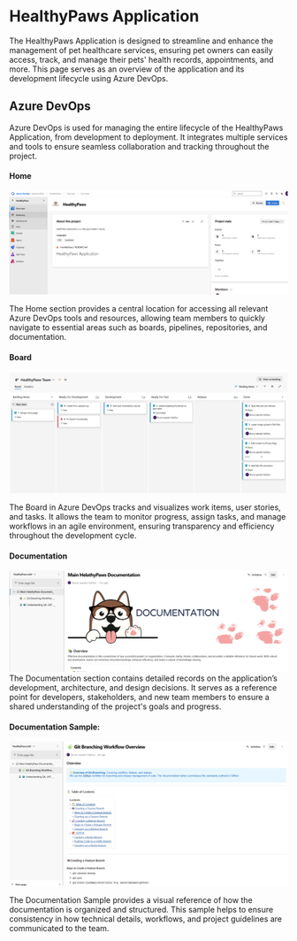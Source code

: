 # HealthyPaws Application

The HealthyPaws Application is designed to streamline and enhance the management of pet healthcare services, ensuring pet owners can easily access, track, and manage their pets' health records, appointments, and more. This page serves as an overview of the application and its development lifecycle using Azure DevOps.

## Azure DevOps

Azure DevOps is used for managing the entire lifecycle of the HealthyPaws Application, from development to deployment. It integrates multiple services and tools to ensure seamless collaboration and tracking throughout the project.

#### Home

![Azure DevOps Home](image.png)

The Home section provides a central location for accessing all relevant Azure DevOps tools and resources, allowing team members to quickly navigate to essential areas such as boards, pipelines, repositories, and documentation.

#### Board

![Azure DevOps Board](image-1.png)

The Board in Azure DevOps tracks and visualizes work items, user stories, and tasks. It allows the team to monitor progress, assign tasks, and manage workflows in an agile environment, ensuring transparency and efficiency throughout the development cycle.

#### Documentation

![Documentation](image-2.png)
The Documentation section contains detailed records on the application’s development, architecture, and design decisions. It serves as a reference point for developers, stakeholders, and new team members to ensure a shared understanding of the project's goals and progress.

#### Documentation Sample:

![Documentation Sample](image-3.png)

The Documentation Sample provides a visual reference of how the documentation is organized and structured. This sample helps to ensure consistency in how technical details, workflows, and project guidelines are communicated to the team.
